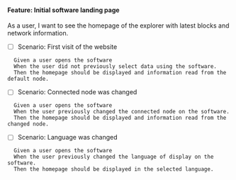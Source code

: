 #### Feature: Initial software landing page
  As a user, I want to see the homepage of the explorer with latest blocks and network information.

- [ ] Scenario: First visit of the website
```gherkin
  Given a user opens the software
  When the user did not previously select data using the software.
  Then the homepage should be displayed and information read from the default node.
```

- [ ] Scenario: Connected node was changed
```gherkin
  Given a user opens the software
  When the user previously changed the connected node on the software.
  Then the homepage should be displayed and information read from the changed node.
```

- [ ] Scenario: Language was changed
```gherkin
  Given a user opens the software
  When the user previously changed the language of display on the software.
  Then the homepage should be displayed in the selected language.
``` 

